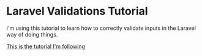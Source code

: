 # Laravel Validations Tutorial

I'm using this tutorial to learn how to correctly validate inputs in the Laravel way of doing things.

[This is the tutorial I'm following](https://appdividend.com/2017/07/11/laravel-5-4-validation-example-from-scratch/)
